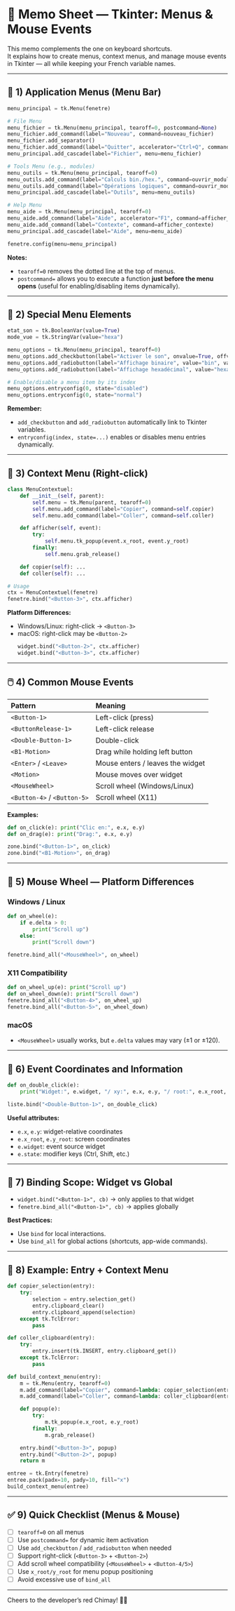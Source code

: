 # 🧭 Memo Sheet — Tkinter: Menus & Mouse Events

This memo complements the one on keyboard shortcuts.  
It explains how to create menus, context menus, and manage mouse events in Tkinter — all while keeping your French variable names.

---

## 🍔 1) Application Menus (Menu Bar)

```python
menu_principal = tk.Menu(fenetre)

# File Menu
menu_fichier = tk.Menu(menu_principal, tearoff=0, postcommand=None)
menu_fichier.add_command(label="Nouveau", command=nouveau_fichier)
menu_fichier.add_separator()
menu_fichier.add_command(label="Quitter", accelerator="Ctrl+Q", command=fenetre.destroy)
menu_principal.add_cascade(label="Fichier", menu=menu_fichier)

# Tools Menu (e.g., modules)
menu_outils = tk.Menu(menu_principal, tearoff=0)
menu_outils.add_command(label="Calculs bin./hex.", command=ouvrir_module_calculs)
menu_outils.add_command(label="Opérations logiques", command=ouvrir_module_logique)
menu_principal.add_cascade(label="Outils", menu=menu_outils)

# Help Menu
menu_aide = tk.Menu(menu_principal, tearoff=0)
menu_aide.add_command(label="Aide", accelerator="F1", command=afficher_aide)
menu_aide.add_command(label="Contexte", command=afficher_contexte)
menu_principal.add_cascade(label="Aide", menu=menu_aide)

fenetre.config(menu=menu_principal)
```

**Notes:**
- `tearoff=0` removes the dotted line at the top of menus.
- `postcommand=` allows you to execute a function **just before the menu opens** (useful for enabling/disabling items dynamically).

---

## 🔘 2) Special Menu Elements

```python
etat_son = tk.BooleanVar(value=True)
mode_vue = tk.StringVar(value="hexa")

menu_options = tk.Menu(menu_principal, tearoff=0)
menu_options.add_checkbutton(label="Activer le son", onvalue=True, offvalue=False, variable=etat_son)
menu_options.add_radiobutton(label="Affichage binaire", value="bin", variable=mode_vue)
menu_options.add_radiobutton(label="Affichage hexadécimal", value="hexa", variable=mode_vue)

# Enable/disable a menu item by its index
menu_options.entryconfig(0, state="disabled")
menu_options.entryconfig(0, state="normal")
```

**Remember:**
- `add_checkbutton` and `add_radiobutton` automatically link to Tkinter variables.
- `entryconfig(index, state=...)` enables or disables menu entries dynamically.

---

## 📜 3) Context Menu (Right-click)

```python
class MenuContextuel:
    def __init__(self, parent):
        self.menu = tk.Menu(parent, tearoff=0)
        self.menu.add_command(label="Copier", command=self.copier)
        self.menu.add_command(label="Coller", command=self.coller)

    def afficher(self, event):
        try:
            self.menu.tk_popup(event.x_root, event.y_root)
        finally:
            self.menu.grab_release()

    def copier(self): ...
    def coller(self): ...

# Usage
ctx = MenuContextuel(fenetre)
fenetre.bind("<Button-3>", ctx.afficher)
```

**Platform Differences:**
- Windows/Linux: right-click → `<Button-3>`  
- macOS: right-click may be `<Button-2>`  
  ```python
  widget.bind("<Button-2>", ctx.afficher)
  widget.bind("<Button-3>", ctx.afficher)
  ```

---

## 🖱️ 4) Common Mouse Events

| Pattern | Meaning |
|:--|:--|
| `<Button-1>` | Left-click (press) |
| `<ButtonRelease-1>` | Left-click release |
| `<Double-Button-1>` | Double-click |
| `<B1-Motion>` | Drag while holding left button |
| `<Enter>` / `<Leave>` | Mouse enters / leaves the widget |
| `<Motion>` | Mouse moves over widget |
| `<MouseWheel>` | Scroll wheel (Windows/Linux) |
| `<Button-4>` / `<Button-5>` | Scroll wheel (X11) |

**Examples:**
```python
def on_click(e): print("Clic en:", e.x, e.y)
def on_drag(e): print("Drag:", e.x, e.y)

zone.bind("<Button-1>", on_click)
zone.bind("<B1-Motion>", on_drag)
```

---

## 🔄 5) Mouse Wheel — Platform Differences

### Windows / Linux
```python
def on_wheel(e):
    if e.delta > 0:
        print("Scroll up")
    else:
        print("Scroll down")

fenetre.bind_all("<MouseWheel>", on_wheel)
```

### X11 Compatibility
```python
def on_wheel_up(e): print("Scroll up")
def on_wheel_down(e): print("Scroll down")
fenetre.bind_all("<Button-4>", on_wheel_up)
fenetre.bind_all("<Button-5>", on_wheel_down)
```

### macOS
- `<MouseWheel>` usually works, but `e.delta` values may vary (±1 or ±120).

---

## 🎯 6) Event Coordinates and Information

```python
def on_double_click(e):
    print("Widget:", e.widget, "/ xy:", e.x, e.y, "/ root:", e.x_root, e.y_root)

liste.bind("<Double-Button-1>", on_double_click)
```

**Useful attributes:**
- `e.x`, `e.y`: widget-relative coordinates  
- `e.x_root`, `e.y_root`: screen coordinates  
- `e.widget`: event source widget  
- `e.state`: modifier keys (Ctrl, Shift, etc.)  

---

## 🧼 7) Binding Scope: Widget vs Global

- `widget.bind("<Button-1>", cb)` → only applies to that widget  
- `fenetre.bind_all("<Button-1>", cb)` → applies globally

**Best Practices:**
- Use `bind` for local interactions.  
- Use `bind_all` for global actions (shortcuts, app-wide commands).

---

## 🧪 8) Example: Entry + Context Menu

```python
def copier_selection(entry):
    try:
        selection = entry.selection_get()
        entry.clipboard_clear()
        entry.clipboard_append(selection)
    except tk.TclError:
        pass

def coller_clipboard(entry):
    try:
        entry.insert(tk.INSERT, entry.clipboard_get())
    except tk.TclError:
        pass

def build_context_menu(entry):
    m = tk.Menu(entry, tearoff=0)
    m.add_command(label="Copier", command=lambda: copier_selection(entry))
    m.add_command(label="Coller", command=lambda: coller_clipboard(entry))

    def popup(e):
        try:
            m.tk_popup(e.x_root, e.y_root)
        finally:
            m.grab_release()

    entry.bind("<Button-3>", popup)
    entry.bind("<Button-2>", popup)
    return m

entree = tk.Entry(fenetre)
entree.pack(padx=10, pady=10, fill="x")
build_context_menu(entree)
```

---

## ✅ 9) Quick Checklist (Menus & Mouse)

- [ ] `tearoff=0` on all menus  
- [ ] Use `postcommand=` for dynamic item activation  
- [ ] Use `add_checkbutton` / `add_radiobutton` when needed  
- [ ] Support right-click (`<Button-3>` + `<Button-2>`)  
- [ ] Add scroll wheel compatibility (`<MouseWheel>` + `<Button-4/5>`)  
- [ ] Use `x_root/y_root` for menu popup positioning  
- [ ] Avoid excessive use of `bind_all`

---

Cheers to the developer’s red Chimay! 🍺😄
